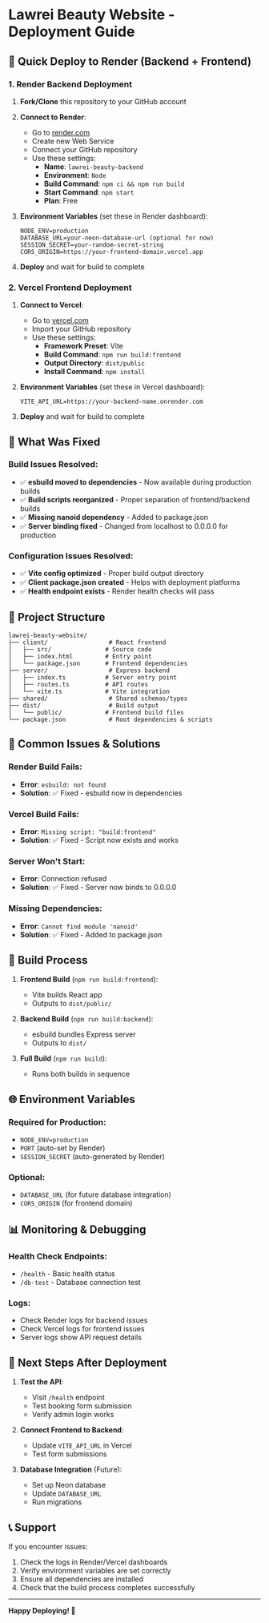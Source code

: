 # Lawrei Beauty Website - Deployment Guide

## 🚀 Quick Deploy to Render (Backend + Frontend)

### 1. Render Backend Deployment

1. **Fork/Clone** this repository to your GitHub account
2. **Connect to Render**:
   - Go to [render.com](https://render.com)
   - Create new Web Service
   - Connect your GitHub repository
   - Use these settings:
     - **Name**: `lawrei-beauty-backend`
     - **Environment**: `Node`
     - **Build Command**: `npm ci && npm run build`
     - **Start Command**: `npm start`
     - **Plan**: Free

3. **Environment Variables** (set these in Render dashboard):
   ```
   NODE_ENV=production
   DATABASE_URL=your-neon-database-url (optional for now)
   SESSION_SECRET=your-random-secret-string
   CORS_ORIGIN=https://your-frontend-domain.vercel.app
   ```

4. **Deploy** and wait for build to complete

### 2. Vercel Frontend Deployment

1. **Connect to Vercel**:
   - Go to [vercel.com](https://vercel.com)
   - Import your GitHub repository
   - Use these settings:
     - **Framework Preset**: Vite
     - **Build Command**: `npm run build:frontend`
     - **Output Directory**: `dist/public`
     - **Install Command**: `npm install`

2. **Environment Variables** (set these in Vercel dashboard):
   ```
   VITE_API_URL=https://your-backend-name.onrender.com
   ```

3. **Deploy** and wait for build to complete

## 🔧 What Was Fixed

### Build Issues Resolved:
- ✅ **esbuild moved to dependencies** - Now available during production builds
- ✅ **Build scripts reorganized** - Proper separation of frontend/backend builds
- ✅ **Missing nanoid dependency** - Added to package.json
- ✅ **Server binding fixed** - Changed from localhost to 0.0.0.0 for production

### Configuration Issues Resolved:
- ✅ **Vite config optimized** - Proper build output directory
- ✅ **Client package.json created** - Helps with deployment platforms
- ✅ **Health endpoint exists** - Render health checks will pass

## 📁 Project Structure

```
lawrei-beauty-website/
├── client/                 # React frontend
│   ├── src/               # Source code
│   ├── index.html         # Entry point
│   └── package.json       # Frontend dependencies
├── server/                 # Express backend
│   ├── index.ts           # Server entry point
│   ├── routes.ts          # API routes
│   └── vite.ts            # Vite integration
├── shared/                 # Shared schemas/types
├── dist/                   # Build output
│   └── public/            # Frontend build files
└── package.json            # Root dependencies & scripts
```

## 🚨 Common Issues & Solutions

### Render Build Fails:
- **Error**: `esbuild: not found`
- **Solution**: ✅ Fixed - esbuild now in dependencies

### Vercel Build Fails:
- **Error**: `Missing script: "build:frontend"`
- **Solution**: ✅ Fixed - Script now exists and works

### Server Won't Start:
- **Error**: Connection refused
- **Solution**: ✅ Fixed - Server now binds to 0.0.0.0

### Missing Dependencies:
- **Error**: `Cannot find module 'nanoid'`
- **Solution**: ✅ Fixed - Added to package.json

## 🔄 Build Process

1. **Frontend Build** (`npm run build:frontend`):
   - Vite builds React app
   - Outputs to `dist/public/`

2. **Backend Build** (`npm run build:backend`):
   - esbuild bundles Express server
   - Outputs to `dist/`

3. **Full Build** (`npm run build`):
   - Runs both builds in sequence

## 🌐 Environment Variables

### Required for Production:
- `NODE_ENV=production`
- `PORT` (auto-set by Render)
- `SESSION_SECRET` (auto-generated by Render)

### Optional:
- `DATABASE_URL` (for future database integration)
- `CORS_ORIGIN` (for frontend domain)

## 📊 Monitoring & Debugging

### Health Check Endpoints:
- `/health` - Basic health status
- `/db-test` - Database connection test

### Logs:
- Check Render logs for backend issues
- Check Vercel logs for frontend issues
- Server logs show API request details

## 🚀 Next Steps After Deployment

1. **Test the API**:
   - Visit `/health` endpoint
   - Test booking form submission
   - Verify admin login works

2. **Connect Frontend to Backend**:
   - Update `VITE_API_URL` in Vercel
   - Test form submissions

3. **Database Integration** (Future):
   - Set up Neon database
   - Update `DATABASE_URL`
   - Run migrations

## 📞 Support

If you encounter issues:
1. Check the logs in Render/Vercel dashboards
2. Verify environment variables are set correctly
3. Ensure all dependencies are installed
4. Check that the build process completes successfully

---

**Happy Deploying! 🎉**
